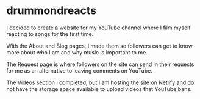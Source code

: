 # drummondreacts
I decided to create a website for my YouTube channel where I film myself reacting to songs for the first time.  

With the About and Blog pages, I made them so followers can get to know more about who I am and why music is important to me.

The Request page is where followers on the site can send in their requests for me as an alternative to leaving comments on YouTube.

The Videos section I completed, but I am hosting the site on Netlify and do not have the storage space available to upload videos that YouTube bans.
